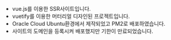 - vue.js를 이용한 SSR사이트입니다.
- vuetify를 이용한 머터리얼 디자인된 프로젝트입니다.
- Oracle Cloud Ubuntu환경에서 제작되었고 PM2로 배포하였습니다.
- 사이트의 도메인을 등록시켜 배포했지만 기한이 만료되었습니다.
